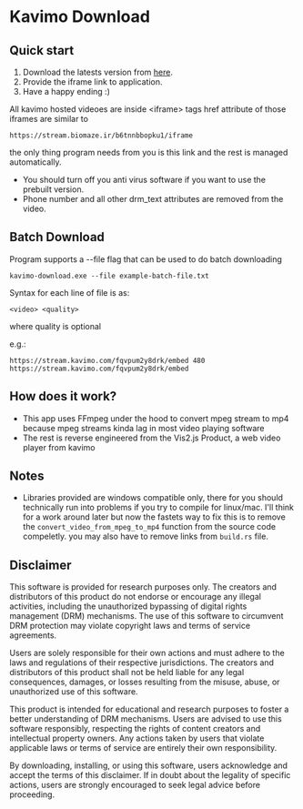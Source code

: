# Kavimo Download

## Quick start

1) Download the latests version from [here](https://github.com/Diphen-Hydramine/kavimo-download/releases/download/v1.3.0/kavimo-download.exe).
2) Provide the iframe link to application.
3) Have a happy ending :)

All kavimo hosted videoes are inside \<iframe> tags href attribute of those iframes are similar to 

`https://stream.biomaze.ir/b6tnnbbopku1/iframe`

the only thing program needs from you is this link and the rest is managed automatically.

* You should turn off you anti virus software if you want to use the prebuilt version.
* Phone number and all other drm_text attributes are removed from the video.

## Batch Download

Program supports a --file flag that can be used to do batch downloading

`kavimo-download.exe --file example-batch-file.txt`

Syntax for each line of file is as:

`<video> <quality>`

where quality is optional

e.g.:

`https://stream.kavimo.com/fqvpum2y8drk/embed 480`
`https://stream.kavimo.com/fqvpum2y8drk/embed`

## How does it work?
* This app uses FFmpeg under the hood to convert mpeg stream to mp4 because mpeg streams kinda lag in most video playing software
* The rest is reverse engineered from the Vis2.js Product, a web video player from kavimo

## Notes
* Libraries provided are windows compatible only, there for you should technically run into problems if you try to compile for linux/mac. I'll think for a work around later but now the fastets way to fix this is to remove the `convert_video_from_mpeg_to_mp4` function from the source code compeletly. you may also have to remove links from `build.rs` file.

## Disclaimer

This software is provided for research purposes only. The creators and distributors of this product do not endorse or encourage any illegal activities, including the unauthorized bypassing of digital rights management (DRM) mechanisms. The use of this software to circumvent DRM protection may violate copyright laws and terms of service agreements.

Users are solely responsible for their own actions and must adhere to the laws and regulations of their respective jurisdictions. The creators and distributors of this product shall not be held liable for any legal consequences, damages, or losses resulting from the misuse, abuse, or unauthorized use of this software.

This product is intended for educational and research purposes to foster a better understanding of DRM mechanisms. Users are advised to use this software responsibly, respecting the rights of content creators and intellectual property owners. Any actions taken by users that violate applicable laws or terms of service are entirely their own responsibility.

By downloading, installing, or using this software, users acknowledge and accept the terms of this disclaimer. If in doubt about the legality of specific actions, users are strongly encouraged to seek legal advice before proceeding.
